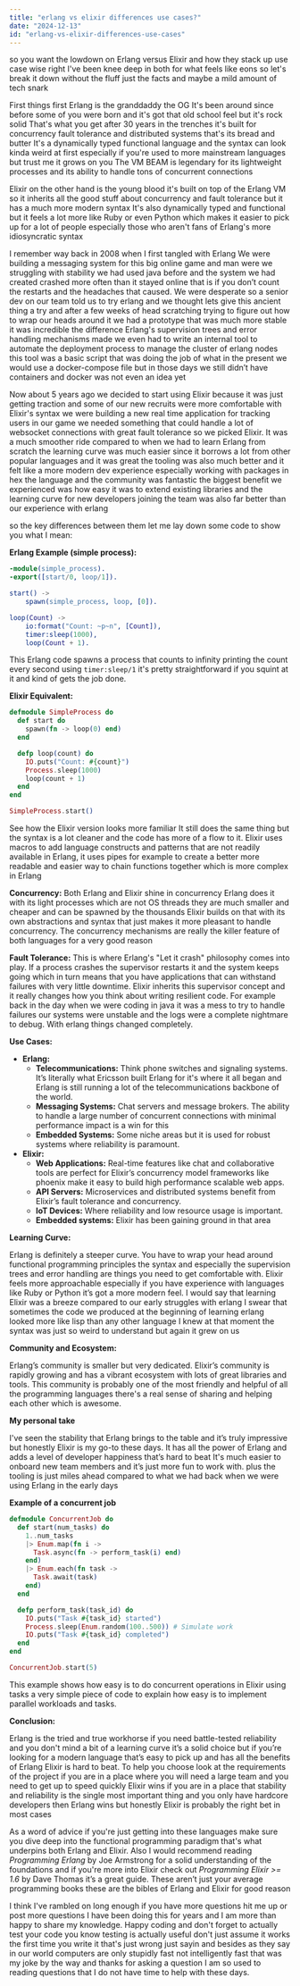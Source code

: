 ```yaml
---
title: "erlang vs elixir differences use cases?"
date: "2024-12-13"
id: "erlang-vs-elixir-differences-use-cases"
---
```


 so you want the lowdown on Erlang versus Elixir and how they stack up use case wise right I've been knee deep in both for what feels like eons so let's break it down without the fluff just the facts and maybe a mild amount of tech snark

First things first Erlang is the granddaddy the OG It's been around since before some of you were born and it's got that old school feel but it's rock solid That's what you get after 30 years in the trenches it's built for concurrency fault tolerance and distributed systems that's its bread and butter It's a dynamically typed functional language and the syntax can look kinda weird at first especially if you're used to more mainstream languages but trust me it grows on you The VM BEAM is legendary for its lightweight processes and its ability to handle tons of concurrent connections

Elixir on the other hand is the young blood it's built on top of the Erlang VM so it inherits all the good stuff about concurrency and fault tolerance but it has a much more modern syntax It's also dynamically typed and functional but it feels a lot more like Ruby or even Python which makes it easier to pick up for a lot of people especially those who aren't fans of Erlang's more idiosyncratic syntax

I remember way back in 2008 when I first tangled with Erlang We were building a messaging system for this big online game and man were we struggling with stability we had used java before and the system we had created crashed more often than it stayed online that is if you don’t count the restarts and the headaches that caused. We were desperate so a senior dev on our team told us to try erlang and we thought lets give this ancient thing a try and after a few weeks of head scratching trying to figure out how to wrap our heads around it we had a prototype that was much more stable it was incredible the difference Erlang's supervision trees and error handling mechanisms made we even had to write an internal tool to automate the deployment process to manage the cluster of erlang nodes this tool was a basic script that was doing the job of what in the present we would use a docker-compose file but in those days we still didn’t have containers and docker was not even an idea yet

Now about 5 years ago we decided to start using Elixir because it was just getting traction and some of our new recruits were more comfortable with Elixir's syntax we were building a new real time application for tracking users in our game we needed something that could handle a lot of websocket connections with great fault tolerance so we picked Elixir. It was a much smoother ride compared to when we had to learn Erlang from scratch the learning curve was much easier since it borrows a lot from other popular languages and it was great the tooling was also much better and it felt like a more modern dev experience especially working with packages in hex the language and the community was fantastic the biggest benefit we experienced was how easy it was to extend existing libraries and the learning curve for new developers joining the team was also far better than our experience with erlang

 so the key differences between them let me lay down some code to show you what I mean:

**Erlang Example (simple process):**

```erlang
-module(simple_process).
-export([start/0, loop/1]).

start() ->
    spawn(simple_process, loop, [0]).

loop(Count) ->
    io:format("Count: ~p~n", [Count]),
    timer:sleep(1000),
    loop(Count + 1).
```

This Erlang code spawns a process that counts to infinity printing the count every second using `timer:sleep/1` it's pretty straightforward if you squint at it and kind of gets the job done.

**Elixir Equivalent:**

```elixir
defmodule SimpleProcess do
  def start do
    spawn(fn -> loop(0) end)
  end

  defp loop(count) do
    IO.puts("Count: #{count}")
    Process.sleep(1000)
    loop(count + 1)
  end
end

SimpleProcess.start()
```

See how the Elixir version looks more familiar It still does the same thing but the syntax is a lot cleaner and the code has more of a flow to it. Elixir uses macros to add language constructs and patterns that are not readily available in Erlang, it uses pipes for example to create a better more readable and easier way to chain functions together which is more complex in Erlang

**Concurrency:** Both Erlang and Elixir shine in concurrency Erlang does it with its light processes which are not OS threads they are much smaller and cheaper and can be spawned by the thousands Elixir builds on that with its own abstractions and syntax that just makes it more pleasant to handle concurrency. The concurrency mechanisms are really the killer feature of both languages for a very good reason

**Fault Tolerance:** This is where Erlang's "Let it crash" philosophy comes into play. If a process crashes the supervisor restarts it and the system keeps going which in turn means that you have applications that can withstand failures with very little downtime. Elixir inherits this supervisor concept and it really changes how you think about writing resilient code. For example back in the day when we were coding in java it was a mess to try to handle failures our systems were unstable and the logs were a complete nightmare to debug. With erlang things changed completely.

**Use Cases:**

*   **Erlang:**
    *   **Telecommunications:** Think phone switches and signaling systems. It’s literally what Ericsson built Erlang for it's where it all began and Erlang is still running a lot of the telecommunications backbone of the world.
    *   **Messaging Systems:** Chat servers and message brokers. The ability to handle a large number of concurrent connections with minimal performance impact is a win for this
    *   **Embedded Systems:** Some niche areas but it is used for robust systems where reliability is paramount.
*   **Elixir:**
    *   **Web Applications:** Real-time features like chat and collaborative tools are perfect for Elixir’s concurrency model frameworks like phoenix make it easy to build high performance scalable web apps.
    *   **API Servers:** Microservices and distributed systems benefit from Elixir’s fault tolerance and concurrency.
    *   **IoT Devices:** Where reliability and low resource usage is important.
    *   **Embedded systems:** Elixir has been gaining ground in that area

**Learning Curve:**

Erlang is definitely a steeper curve. You have to wrap your head around functional programming principles the syntax and especially the supervision trees and error handling are things you need to get comfortable with. Elixir feels more approachable especially if you have experience with languages like Ruby or Python it’s got a more modern feel. I would say that learning Elixir was a breeze compared to our early struggles with erlang I swear that sometimes the code we produced at the beginning of learning erlang looked more like lisp than any other language I knew at that moment the syntax was just so weird to understand but again it grew on us

**Community and Ecosystem:**

Erlang’s community is smaller but very dedicated. Elixir’s community is rapidly growing and has a vibrant ecosystem with lots of great libraries and tools. This community is probably one of the most friendly and helpful of all the programming languages there's a real sense of sharing and helping each other which is awesome.

**My personal take**

I've seen the stability that Erlang brings to the table and it’s truly impressive but honestly Elixir is my go-to these days. It has all the power of Erlang and adds a level of developer happiness that’s hard to beat It's much easier to onboard new team members and it’s just more fun to work with. plus the tooling is just miles ahead compared to what we had back when we were using Erlang in the early days

**Example of a concurrent job**

```elixir
defmodule ConcurrentJob do
  def start(num_tasks) do
    1..num_tasks
    |> Enum.map(fn i ->
      Task.async(fn -> perform_task(i) end)
    end)
    |> Enum.each(fn task ->
      Task.await(task)
    end)
  end

  defp perform_task(task_id) do
    IO.puts("Task #{task_id} started")
    Process.sleep(Enum.random(100..500)) # Simulate work
    IO.puts("Task #{task_id} completed")
  end
end

ConcurrentJob.start(5)
```

This example shows how easy is to do concurrent operations in Elixir using tasks a very simple piece of code to explain how easy is to implement parallel workloads and tasks.

**Conclusion:**

Erlang is the tried and true workhorse if you need battle-tested reliability and you don't mind a bit of a learning curve it’s a solid choice but if you’re looking for a modern language that’s easy to pick up and has all the benefits of Erlang Elixir is hard to beat. To help you choose look at the requirements of the project if you are in a place where you will need a large team and you need to get up to speed quickly Elixir wins if you are in a place that stability and reliability is the single most important thing and you only have hardcore developers then Erlang wins but honestly Elixir is probably the right bet in most cases

As a word of advice if you're just getting into these languages make sure you dive deep into the functional programming paradigm that's what underpins both Erlang and Elixir. Also I would recommend reading *Programming Erlang* by Joe Armstrong for a solid understanding of the foundations and if you're more into Elixir check out *Programming Elixir >= 1.6* by Dave Thomas it’s a great guide. These aren’t just your average programming books these are the bibles of Erlang and Elixir for good reason

I think I've rambled on long enough if you have more questions hit me up or post more questions I have been doing this for years and I am more than happy to share my knowledge. Happy coding and don't forget to actually test your code you know testing is actually useful don't just assume it works the first time you write it that's just wrong just sayin and besides as they say in our world computers are only stupidly fast not intelligently fast that was my joke by the way and thanks for asking a question I am so used to reading questions that I do not have time to help with these days.
